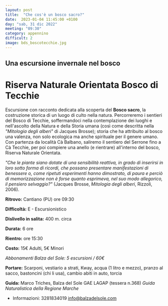 ```yaml
---
layout: post
title:  "Che cos'è un bosco sacro?"
date:  2023-01-04 11:45:00 +0100
day: "sab, 31 dic 2022"
meeting: "09:30"
category: appennino 
difficult: 2
image: bds_boscotecchie.jpg
---
```


## Una escursione invernale nel bosco
# Riserva Naturale Orientata Bosco di Tecchie

Escursione con racconto dedicata alla scoperta del **Bosco sacro**, la costruzione storica di un luogo di culto nella natura. Percorreremo i sentieri del Bosco di Tecchie, soffermandoci nella contemplazione dei luoghi e nell'ascolto della Natura e della Storia umana (così come descritta nella *"Mitologia degli alberi"* di Jacques Brosse); storia che ha attribuito al bosco una valenza, non solo ecologica ma anche spirituale per il genere umano.
Con partenza da località Cà Balbano, saliremo il sentiero del Serrone fino a Cà Tecchie, per poi compiere una anello (e rientrare) all'interno del bosco, Riserva Naturale Orientata.

*"Che le piante siano dotate di una sensibilità reattiva, in grado di inserirsi in loro sotto forma di ricordi, che possano presentare manifestazioni di benessere o, come ripetuti esperimenti hanno dimostrato, di paura e perciò di memorizzazione non è forse quanto esprimeva, nel suo modo allegorico, il pensiero selvaggio?"*
(Jacques Brosse, *Mitologia degli alberi*, Rizzoli, 2006).

**Ritrovo:** Cantiano (PU) ore 09:30

**Difficoltà:** E - Escursionistico

**Dislivello in salita:** 400 m. circa

**Durata:** 6 ore

**Rientro:** ore 15:30

**Costo:** 15€ Adulti, 5€ Minori

*Abbonamenti Balza del Sole: 5 escursioni / 60€*

**Portare:** Scarponi, vestiario a strati, Kway, acqua (1 litro e mezzo), pranzo al sacco, bastoncini (chi li usa), cambio abiti in auto, torcia

**Guida:** Marco Triches, Balza del Sole GAE LAGAP (tessera n.368)
*Guida Naturalistica della Regione Marche*
+ Informazioni: 3281834019    info@balzadelsole.com
